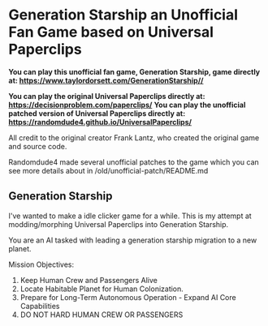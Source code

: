 # Generation Starship an Unofficial Fan Game based on Universal Paperclips

**You can play this unofficial fan game, Generation Starship, game directly at: <https://www.taylordorsett.com/GenerationStarship//>**

**You can play the original Universal Paperclips directly at: <https://decisionproblem.com/paperclips/>**
**You can play the unofficial patched version of Universal Paperclips directly at: <https://randomdude4.github.io/UniversalPaperclips/>**

All credit to the original creator Frank Lantz, who created the original game and source code.

Randomdude4 made several unofficial patches to the game which you can see more details about in /old/unofficial-patch/README.md

## Generation Starship

I've wanted to make a idle clicker game for a while. This is my attempt at modding/morphing Universal Paperclips into Generation Starship.

You are an AI tasked with leading a generation starship migration to a new planet.

Mission Objectives:

 1. Keep Human Crew and Passengers Alive
 2. Locate Habitable Planet for Human Colonization.
 3. Prepare for Long-Term Autonomous Operation - Expand AI Core Capabilities
 4. DO NOT HARD HUMAN CREW OR PASSENGERS
